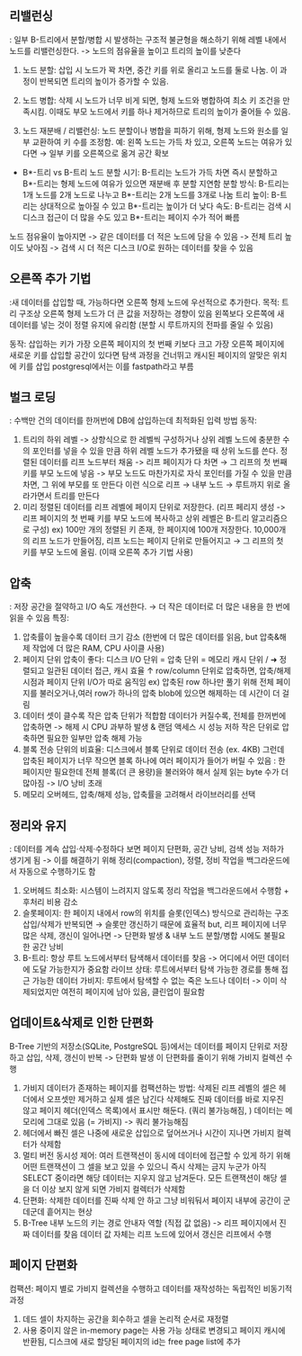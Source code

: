 ## 리밸런싱
: 일부 B-트리에서 분할/병합 시 발생하는 구조적 불균형을 해소하기 위해 레벨 내에서 노드를 리밸런싱한다.
-> 노드의 점유율을 높이고 트리의 높이를 낮춘다

1) 노드 분할: 삽입 시 노드가 꽉 차면, 중간 키를 위로 올리고 노드를 둘로 나눔.
이 과정이 반복되면 트리의 높이가 증가할 수 있음.

2) 노드 병합: 삭제 시 노드가 너무 비게 되면, 형제 노드와 병합하여 최소 키 조건을 만족시킴.
이때도 부모 노드에서 키를 하나 제거하므로 트리의 높이가 줄어들 수 있음.

3) 노드 재분배 / 리밸런싱: 노드 분할이나 병합을 피하기 위해, 형제 노드와 원소를 일부 교환하여 키 수를 조정함.
예: 왼쪽 노드는 가득 차 있고, 오른쪽 노드는 여유가 있다면 → 일부 키를 오른쪽으로 옮겨 공간 확보

- B*-트리 vs B-트리
노드 분할 시기: B-트리는 노드가 가득 차면 즉시 분할하고 B*-트리는 형제 노드에 여유가 있으면 재분배 후 분할 지연함
분할 방식: B-트리는 1개 노드를 2개 노드로 나누고 B*-트리는 2개 노드를 3개로 나눔
트리 높이: B-트리는 상대적으로 높아질 수 있고 B*-트리는 높이가 더 낮다
속도: B-트리는 검색 시 디스크 접근이 더 많을 수도 있고 B*-트리는 페이지 수가 적어 빠름

노드 점유율이 높아지면 
-> 같은 데이터를 더 적은 노드에 담을 수 있음
-> 전체 트리 높이도 낮아짐
-> 검색 시 더 적은 디스크 I/O로 원하는 데이터를 찾을 수 있음

## 오른쪽 추가 기법
:새 데이터를 삽입할 때, 가능하다면 오른쪽 형제 노드에 우선적으로 추가한다.
목적: 트리 구조상 오른쪽 형제 노드가 더 큰 값을 저장하는 경향이 있음
왼쪽보다 오른쪽에 새 데이터를 넣는 것이 정렬 유지에 유리함 (분할 시 루트까지의 전파를 줄일 수 있음)

동작: 삽입하는 키가 가장 오른쪽 페이지의 첫 번째 키보다 크고 가장 오른쪽 페이지에 새로운 키를 삽입할 공간이 있다면 탐색 과정을 건너뛰고 캐시된 페이지의 알맞은 위치에 키를 삽입
postgresql에서는 이를 fastpath라고 부름

## 벌크 로딩
: 수백만 건의 데이터를 한꺼번에 DB에 삽입하는데 최적화된 입력 방법
동작: 
1) 트리의 하위 레벨 -> 상향식으로 한 레벨씩 구성하거나 상위 레벨 노드에 충분한 수의 포인터를 넣을 수 있을 만큼 하위 레벨 노드가 추가됐을 때 상위 노드를 쓴다.
정렬된 데이터를 리프 노드부터 채움 -> 리프 페이지가 다 차면 → 그 리프의 첫 번째 키를 부모 노드에 넣음 
-> 부모 노드도 마찬가지로 자식 포인터를 가질 수 있을 만큼 차면, 그 위에 부모를 또 만든다
이런 식으로 리프 → 내부 노드 → 루트까지 위로 올라가면서 트리를 만든다
2) 미리 정렬된 데이터를 리프 레벨에 페이지 단위로 저장한다. (리프 페리지 생성 -> 리프 페이지의 첫 번째 키를 부모 노드에 복사하고 상위 레벨은 B-트리 알고리즘으로 구성)
ex) 100만 개의 정렬된 키 존재, 한 페이지에 100개 저장한다.
10,000개의 리프 노드가 만들어짐, 리프 노드는 페이지 단위로 만들어지고 → 그 리프의 첫 키를 부모 노드에 올림.
(이때 오른쪽 추가 기법 사용)

## 압축 
: 저장 공간을 절약하고 I/O 속도 개선한다. → 더 작은 데이터로 더 많은 내용을 한 번에 읽을 수 있음
특징:
1) 압축률이 높을수록 데이터 크기 감소 (한번에 더 많은 데이터를 읽음, but 압축&해제 작업에 더 많은 RAM, CPU 사이클 사용)
2) 페이지 단위 압축이 좋다: 디스크 I/O 단위 = 압축 단위 = 메모리 캐시 단위 / ➜ 정렬되고 일관된 데이터 접근, 캐시 효율 ↑
row/column 단위로 압축하면, 압축/해제 시점과 페이지 단위 I/O가 따로 움직임
ex) 압축된 row 하나만 풀기 위해 전체 페이지를 불러오거나,여러 row가 하나의 압축 blob에 있으면 해제하는 데 시간이 더 걸림
3) 데이터 셋이 클수록 작은 압축 단위가 적합함
데이터가 커질수록, 전체를 한꺼번에 압축하면 -> 해제 시 CPU 과부하 발생 & 랜덤 액세스 시 성능 저하
작은 단위로 압축하면 필요한 일부만 압축 해제 가능
4) 블록 전송 단위의 비효율: 디스크에서 블록 단위로 데이터 전송 (ex. 4KB)
그런데 압축된 페이지가 너무 작으면 블록 하나에 여러 페이지가 들어가 버릴 수 있음
: 한 페이지만 필요한데 전체 블록(더 큰 용량)을 불러와야 해서 실제 읽는 byte 수가 더 많아짐 -> I/O 낭비 초래
5) 메모리 오버헤드, 압축/해제 성능, 압축률을 고려해서 라이브러리를 선택

## 정리와 유지
: 데이터를 계속 삽입·삭제·수정하다 보면 페이지 단편화, 공간 낭비, 검색 성능 저하가 생기게 됨
-> 이를 해결하기 위해 정리(compaction), 정렬, 정비 작업을 백그라운드에서 자동으로 수행하기도 함
1) 오버헤드 최소화: 시스템이 느려지지 않도록 정리 작업을 백그라운드에서 수행함 + 후처리 비용 감소
2) 슬롯페이지: 한 페이지 내에서 row의 위치를 슬롯(인덱스) 방식으로 관리하는 구조
삽입/삭제가 반복되면 → 슬롯만 갱신하기 때문에 효율적
but, 리프 페이지에 너무 많은 삭제, 갱신이 일어나면 -> 단편화 발생 & 내부 노드 분할/병합 시에도 불필요한 공간 낭비
3) B-트리: 항상 루트 노드에서부터 탐색해서 데이터를 찾음 -> 어디에서 어떤 데이터에 도달 가능한지가 중요함
라이브 상태: 루트에서부터 탐색 가능한 경로를 통해 접근 가능한 데이터
가비지: 루트에서 탐색할 수 없는 죽은 노드나 데이터 -> 이미 삭제되었지만 여전히 페이지에 남아 있음, 클린업이 필요함

## 업데이트&삭제로 인한 단편화
B-Tree 기반의 저장소(SQLite, PostgreSQL 등)에서는 데이터를 페이지 단위로 저장하고 삽입, 삭제, 갱신이 반복 -> 단편화 발생
이 단편화를 줄이기 위해 가비지 컬렉션 수행
1) 가비지 데이터가 존재하는 페이지를 컴팩션하는 방법: 삭제된 리프 레벨의 셀은 헤더에서 오프셋만 제거하고 실제 셀은 남긴다
삭제해도 진짜 데이터를 바로 지우진 않고 페이지 헤더(인덱스 목록)에서 표시만 해둔다. (쿼리 불가능해짐, )
데이터는 메모리에 그대로 있음 (= 가비지)
-> 쿼리 불가능해짐
2) 헤더에서 빠진 셀은 나중에 새로운 삽입으로 덮어쓰거나 시간이 지나면 가비지 컬렉터가 삭제함
3) 멀티 버전 동시성 제어: 여러 트랜잭션이 동시에 데이터에 접근할 수 있게 하기 위해 어떤 트랜잭션이 그 셀을 보고 있을 수 있으니 즉시 삭제는 금지
누군가 아직 SELECT 중이라면 해당 데이터는 지우지 않고 남겨둔다.
모든 트랜잭션이 해당 셀을 더 이상 보지 않게 되면 가비지 컬렉터가 삭제함
4) 단편화: 삭제한 데이터를 진짜 삭제 안 하고 그냥 비워둬서 페이지 내부에 공간이 군데군데 흩어지는 현상
5) B-Tree 내부 노드의 키는 경로 안내자 역할 (직접 값 없음) -> 리프 페이지에서 진짜 데이터를 찾음
데이터 값 자체는 리프 노드에 있어서 갱신은 리프에서 수행

## 페이지 단편화
컴팩션: 페이지 별로 가비지 컬렉션을 수행하고 데이터를 재작성하는 독립적인 비동기적 과정
1) 데드 셀이 차지하는 공간을 회수하고 셀을 논리적 순서로 재정렬
2) 사용 중이지 않은 in-memory page는 사용 가능 상태로 변경되고 페이지 캐시에 반환됨, 디스크에 새로 할당된 페이지의 id는 free page list에 추가